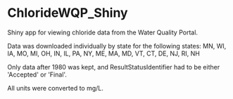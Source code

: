 # ChlorideWQP_Shiny
Shiny app for viewing chloride data from the Water Quality Portal. 

Data was downloaded individually by state for the following states: 
MN, WI, IA, MO, MI, OH, IN, IL, PA, NY, ME, MA, MD, VT, CT, DE, NJ, RI, NH

Only data after 1980 was kept,  and ResultStatusIdentifier had to be either 'Accepted' or 'Final'. 

All units were converted to mg/L. 




